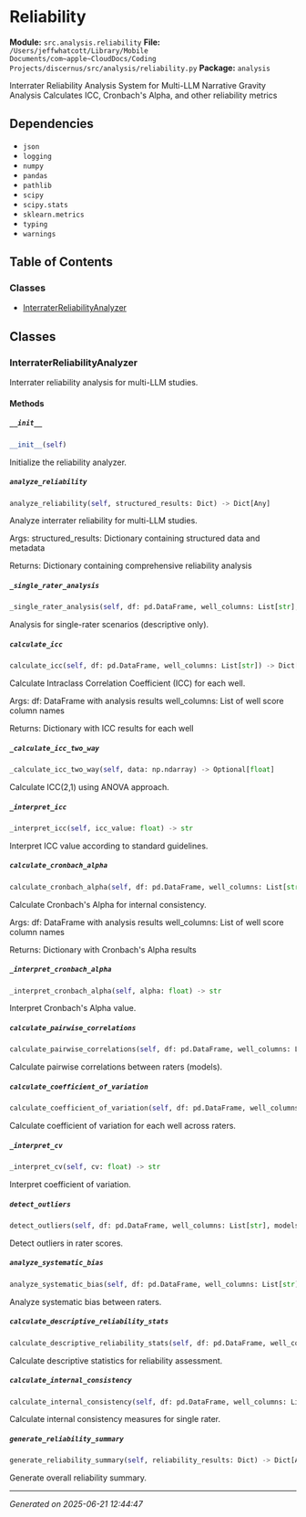 # Reliability

**Module:** `src.analysis.reliability`
**File:** `/Users/jeffwhatcott/Library/Mobile Documents/com~apple~CloudDocs/Coding Projects/discernus/src/analysis/reliability.py`
**Package:** `analysis`

Interrater Reliability Analysis System for Multi-LLM Narrative Gravity Analysis
Calculates ICC, Cronbach's Alpha, and other reliability metrics

## Dependencies

- `json`
- `logging`
- `numpy`
- `pandas`
- `pathlib`
- `scipy`
- `scipy.stats`
- `sklearn.metrics`
- `typing`
- `warnings`

## Table of Contents

### Classes
- [InterraterReliabilityAnalyzer](#interraterreliabilityanalyzer)

## Classes

### InterraterReliabilityAnalyzer

Interrater reliability analysis for multi-LLM studies.

#### Methods

##### `__init__`
```python
__init__(self)
```

Initialize the reliability analyzer.

##### `analyze_reliability`
```python
analyze_reliability(self, structured_results: Dict) -> Dict[Any]
```

Analyze interrater reliability for multi-LLM studies.

Args:
    structured_results: Dictionary containing structured data and metadata
    
Returns:
    Dictionary containing comprehensive reliability analysis

##### `_single_rater_analysis`
```python
_single_rater_analysis(self, df: pd.DataFrame, well_columns: List[str], metadata: Dict) -> Dict[Any]
```

Analysis for single-rater scenarios (descriptive only).

##### `calculate_icc`
```python
calculate_icc(self, df: pd.DataFrame, well_columns: List[str]) -> Dict[Any]
```

Calculate Intraclass Correlation Coefficient (ICC) for each well.

Args:
    df: DataFrame with analysis results
    well_columns: List of well score column names
    
Returns:
    Dictionary with ICC results for each well

##### `_calculate_icc_two_way`
```python
_calculate_icc_two_way(self, data: np.ndarray) -> Optional[float]
```

Calculate ICC(2,1) using ANOVA approach.

##### `_interpret_icc`
```python
_interpret_icc(self, icc_value: float) -> str
```

Interpret ICC value according to standard guidelines.

##### `calculate_cronbach_alpha`
```python
calculate_cronbach_alpha(self, df: pd.DataFrame, well_columns: List[str]) -> Dict[Any]
```

Calculate Cronbach's Alpha for internal consistency.

Args:
    df: DataFrame with analysis results
    well_columns: List of well score column names
    
Returns:
    Dictionary with Cronbach's Alpha results

##### `_interpret_cronbach_alpha`
```python
_interpret_cronbach_alpha(self, alpha: float) -> str
```

Interpret Cronbach's Alpha value.

##### `calculate_pairwise_correlations`
```python
calculate_pairwise_correlations(self, df: pd.DataFrame, well_columns: List[str], models: List[str]) -> Dict[Any]
```

Calculate pairwise correlations between raters (models).

##### `calculate_coefficient_of_variation`
```python
calculate_coefficient_of_variation(self, df: pd.DataFrame, well_columns: List[str]) -> Dict[Any]
```

Calculate coefficient of variation for each well across raters.

##### `_interpret_cv`
```python
_interpret_cv(self, cv: float) -> str
```

Interpret coefficient of variation.

##### `detect_outliers`
```python
detect_outliers(self, df: pd.DataFrame, well_columns: List[str], models: List[str]) -> Dict[Any]
```

Detect outliers in rater scores.

##### `analyze_systematic_bias`
```python
analyze_systematic_bias(self, df: pd.DataFrame, well_columns: List[str], models: List[str]) -> Dict[Any]
```

Analyze systematic bias between raters.

##### `calculate_descriptive_reliability_stats`
```python
calculate_descriptive_reliability_stats(self, df: pd.DataFrame, well_columns: List[str]) -> Dict[Any]
```

Calculate descriptive statistics for reliability assessment.

##### `calculate_internal_consistency`
```python
calculate_internal_consistency(self, df: pd.DataFrame, well_columns: List[str]) -> Dict[Any]
```

Calculate internal consistency measures for single rater.

##### `generate_reliability_summary`
```python
generate_reliability_summary(self, reliability_results: Dict) -> Dict[Any]
```

Generate overall reliability summary.

---

*Generated on 2025-06-21 12:44:47*